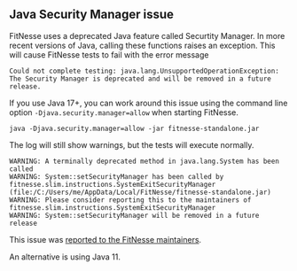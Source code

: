 ## Java Security Manager issue

FitNesse uses a deprecated Java feature called Securtity Manager. In more recent versions of Java, calling these functions raises an exception.
This will cause FitNesse tests to fail with the error message 
```
Could not complete testing: java.lang.UnsupportedOperationException: The Security Manager is deprecated and will be removed in a future release.
```
If you use Java 17+, you can work around this issue using the command line option `-Djava.security.manager=allow` when starting FitNesse. 

```
java -Djava.security.manager=allow -jar fitnesse-standalone.jar 
```

The log will still show warnings, but the tests will execute normally.

```
WARNING: A terminally deprecated method in java.lang.System has been called
WARNING: System::setSecurityManager has been called by fitnesse.slim.instructions.SystemExitSecurityManager (file:/C:/Users/me/AppData/Local/FitNesse/fitnesse-standalone.jar)
WARNING: Please consider reporting this to the maintainers of fitnesse.slim.instructions.SystemExitSecurityManager
WARNING: System::setSecurityManager will be removed in a future release
```
This issue was [reported to the FitNesse maintainers](https://github.com/unclebob/fitnesse/issues/1455).

An alternative is using Java 11.
